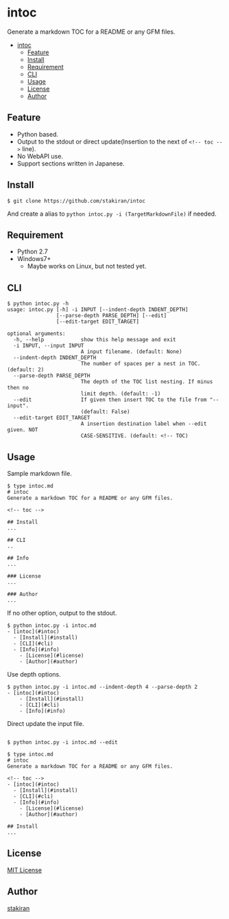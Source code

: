 # intoc

Generate a markdown TOC for a README or any GFM files.

<!-- toc -->
- [intoc](#intoc)
  - [Feature](#feature)
  - [Install](#install)
  - [Requirement](#requirement)
  - [CLI](#cli)
  - [Usage](#usage)
  - [License](#license)
  - [Author](#author)

## Feature

- Python based.
- Output to the stdout or direct update(Insertion to the next of `<!-- toc -->` line).
- No WebAPI use.
- Support sections written in Japanese.

## Install

```
$ git clone https://github.com/stakiran/intoc
```

And create a alias to `python intoc.py -i (TargetMarkdownFile)` if needed.

## Requirement

- Python 2.7
- Windows7+
  - Maybe works on Linux, but not tested yet.

## CLI

```
$ python intoc.py -h
usage: intoc.py [-h] -i INPUT [--indent-depth INDENT_DEPTH]
                [--parse-depth PARSE_DEPTH] [--edit]
                [--edit-target EDIT_TARGET]

optional arguments:
  -h, --help            show this help message and exit
  -i INPUT, --input INPUT
                        A input filename. (default: None)
  --indent-depth INDENT_DEPTH
                        The number of spaces per a nest in TOC. (default: 2)
  --parse-depth PARSE_DEPTH
                        The depth of the TOC list nesting. If minus then no
                        limit depth. (default: -1)
  --edit                If given then insert TOC to the file from "--input".
                        (default: False)
  --edit-target EDIT_TARGET
                        A insertion destination label when --edit given. NOT
                        CASE-SENSITIVE. (default: <!-- TOC)
```

## Usage

Sample markdown file.

```
$ type intoc.md
# intoc
Generate a markdown TOC for a README or any GFM files.

<!-- toc -->

## Install
...

## CLI
..

## Info
...

### License
...

### Author
...
```

If no other option, output to the stdout.

```
$ python intoc.py -i intoc.md
- [intoc](#intoc)
  - [Install](#install)
  - [CLI](#cli)
  - [Info](#info)
    - [License](#license)
    - [Author](#author)
```

Use depth options.

```
$ python intoc.py -i intoc.md --indent-depth 4 --parse-depth 2
- [intoc](#intoc)
    - [Install](#install)
    - [CLI](#cli)
    - [Info](#info)
```

Direct update the input file.

```

$ python intoc.py -i intoc.md --edit

$ type intoc.md
# intoc
Generate a markdown TOC for a README or any GFM files.

<!-- toc -->
- [intoc](#intoc)
  - [Install](#install)
  - [CLI](#cli)
  - [Info](#info)
    - [License](#license)
    - [Author](#author)

## Install
...
```

## License

[MIT License](LICENSE)

## Author

[stakiran](https://github.com/stakiran)
